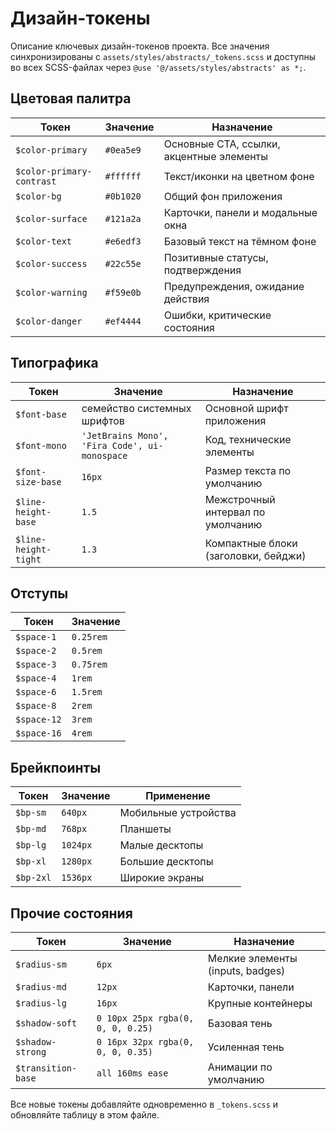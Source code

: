 ﻿# Дизайн-токены

Описание ключевых дизайн-токенов проекта. Все значения синхронизированы с `assets/styles/abstracts/_tokens.scss` и доступны во всех SCSS-файлах через `@use '@/assets/styles/abstracts' as *;`.

## Цветовая палитра

| Токен | Значение | Назначение |
| --- | --- | --- |
| `$color-primary` | `#0ea5e9` | Основные CTA, ссылки, акцентные элементы |
| `$color-primary-contrast` | `#ffffff` | Текст/иконки на цветном фоне |
| `$color-bg` | `#0b1020` | Общий фон приложения |
| `$color-surface` | `#121a2a` | Карточки, панели и модальные окна |
| `$color-text` | `#e6edf3` | Базовый текст на тёмном фоне |
| `$color-success` | `#22c55e` | Позитивные статусы, подтверждения |
| `$color-warning` | `#f59e0b` | Предупреждения, ожидание действия |
| `$color-danger` | `#ef4444` | Ошибки, критические состояния |

## Типографика

| Токен | Значение | Назначение |
| --- | --- | --- |
| `$font-base` | семейство системных шрифтов | Основной шрифт приложения |
| `$font-mono` | `'JetBrains Mono', 'Fira Code', ui-monospace` | Код, технические элементы |
| `$font-size-base` | `16px` | Размер текста по умолчанию |
| `$line-height-base` | `1.5` | Межстрочный интервал по умолчанию |
| `$line-height-tight` | `1.3` | Компактные блоки (заголовки, бейджи) |

## Отступы

| Токен | Значение |
| --- | --- |
| `$space-1` | `0.25rem` |
| `$space-2` | `0.5rem` |
| `$space-3` | `0.75rem` |
| `$space-4` | `1rem` |
| `$space-6` | `1.5rem` |
| `$space-8` | `2rem` |
| `$space-12` | `3rem` |
| `$space-16` | `4rem` |

## Брейкпоинты

| Токен | Значение | Применение |
| --- | --- | --- |
| `$bp-sm` | `640px` | Мобильные устройства |
| `$bp-md` | `768px` | Планшеты |
| `$bp-lg` | `1024px` | Малые десктопы |
| `$bp-xl` | `1280px` | Большие десктопы |
| `$bp-2xl` | `1536px` | Широкие экраны |

## Прочие состояния

| Токен | Значение | Назначение |
| --- | --- | --- |
| `$radius-sm` | `6px` | Мелкие элементы (inputs, badges) |
| `$radius-md` | `12px` | Карточки, панели |
| `$radius-lg` | `16px` | Крупные контейнеры |
| `$shadow-soft` | `0 10px 25px rgba(0, 0, 0, 0.25)` | Базовая тень |
| `$shadow-strong` | `0 16px 32px rgba(0, 0, 0, 0.35)` | Усиленная тень |
| `$transition-base` | `all 160ms ease` | Анимации по умолчанию |

Все новые токены добавляйте одновременно в `_tokens.scss` и обновляйте таблицу в этом файле.
